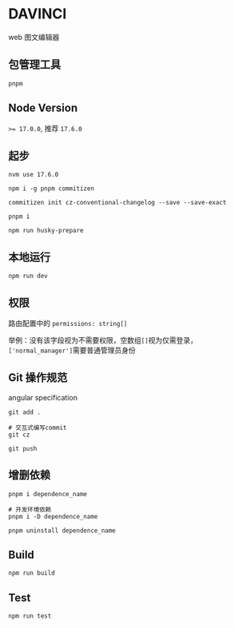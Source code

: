 # DAVINCI

web 图文编辑器

## 包管理工具

`pnpm`

## Node Version

`>= 17.0.0`, 推荐 `17.6.0`

## 起步

```shell
nvm use 17.6.0

npm i -g pnpm commitizen

commitizen init cz-conventional-changelog --save --save-exact

pnpm i

npm run husky-prepare
```

## 本地运行

```shell
npm run dev
```

## 权限

路由配置中的 `permissions: string[]`

举例：没有该字段视为不需要权限，空数组`[]`视为仅需登录，`['normal_manager']`需要普通管理员身份

## Git 操作规范

angular specification

```shell
git add .

# 交互式编写commit
git cz

git push
```

## 增删依赖

```shell
pnpm i dependence_name

# 开发环境依赖
pnpm i -D dependence_name

pnpm uninstall dependence_name
```

## Build

```shell
npm run build
```

## Test

```shell
npm run test
```
